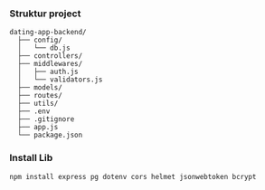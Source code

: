 ### Struktur project

````
dating-app-backend/
  ├── config/
  │   └── db.js
  ├── controllers/
  ├── middlewares/
  │   ├── auth.js
  │   └── validators.js
  ├── models/
  ├── routes/
  ├── utils/
  ├── .env
  ├── .gitignore
  ├── app.js
  └── package.json
````

### Install Lib

````
npm install express pg dotenv cors helmet jsonwebtoken bcrypt

````